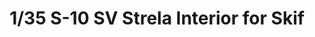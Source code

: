 ---
layout: product
title: "1/35 S-10 SV Strela Interior for Skif"
price: "950" 
desc: "N/A"
img_path: "/assets/img/35410.webp"
brand: "EDUARD"
available: true
special_offer: false
new: false
soon: false
cat: "010000"
subcat: "010400"
subsubcat: "00"
sifra: "35410"
popular: false
---
